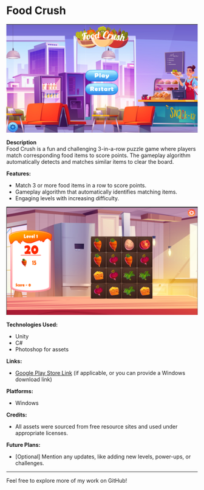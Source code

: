 # Food Crush

![Main Screen Screenshot](assets/main_screen_image.PNG)

**Description**  
Food Crush is a fun and challenging 3-in-a-row puzzle game where players match corresponding food items to score points. The gameplay algorithm automatically detects and matches similar items to clear the board.

**Features:**
- Match 3 or more food items in a row to score points.
- Gameplay algorithm that automatically identifies matching items.
- Engaging levels with increasing difficulty.

![Game Screen Screenshot](assets/game_screen_image.PNG)

**Technologies Used:**
- Unity
- C#
- Photoshop for assets

**Links:**
- [Google Play Store Link](#) (if applicable, or you can provide a Windows download link)

**Platforms:**
- Windows

**Credits:**
- All assets were sourced from free resource sites and used under appropriate licenses.

**Future Plans:**
- [Optional] Mention any updates, like adding new levels, power-ups, or challenges.

---

Feel free to explore more of my work on GitHub!
